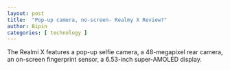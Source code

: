 ```yaml
---
layout: post
title:  "Pop-up camera, no-screen- Realmy X Review?"
author: Bipin
categories: [ technology ]
---
```

The Realmi X features a pop-up selfie camera, a 48-megapixel rear camera, an on-screen fingerprint sensor, a 6.53-inch super-AMOLED display.